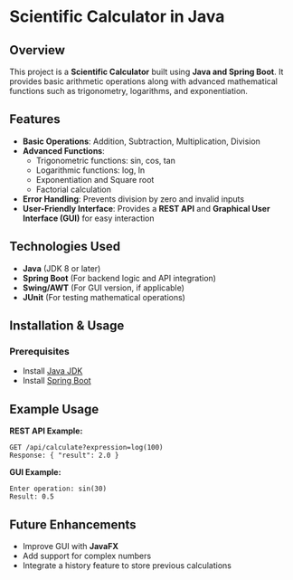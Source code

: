 # Scientific Calculator in Java

## Overview
This project is a **Scientific Calculator** built using **Java and Spring Boot**. It provides basic arithmetic operations along with advanced mathematical functions such as trigonometry, logarithms, and exponentiation.

## Features
- **Basic Operations**: Addition, Subtraction, Multiplication, Division
- **Advanced Functions**:
  - Trigonometric functions: sin, cos, tan
  - Logarithmic functions: log, ln
  - Exponentiation and Square root
  - Factorial calculation
- **Error Handling**: Prevents division by zero and invalid inputs
- **User-Friendly Interface**: Provides a **REST API** and **Graphical User Interface (GUI)** for easy interaction

## Technologies Used
- **Java** (JDK 8 or later)
- **Spring Boot** (For backend logic and API integration)
- **Swing/AWT** (For GUI version, if applicable)
- **JUnit** (For testing mathematical operations)

## Installation & Usage
### Prerequisites
- Install [Java JDK](https://www.oracle.com/java/technologies/javase-downloads.html)
- Install [Spring Boot](https://spring.io/projects/spring-boot)

## Example Usage
**REST API Example:**
```
GET /api/calculate?expression=log(100)
Response: { "result": 2.0 }
```

**GUI Example:**
```
Enter operation: sin(30)
Result: 0.5
```

## Future Enhancements
- Improve GUI with **JavaFX**
- Add support for complex numbers
- Integrate a history feature to store previous calculations


